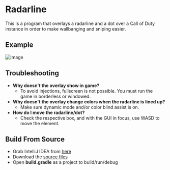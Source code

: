 # Radarline
This is a program that overlays a radarline and a dot over a Call of Duty instance in order to make wallbanging and sniping easier.
## Example
![image](https://user-images.githubusercontent.com/58831335/184793083-dfc98bce-7429-4c51-94ca-ae9e0aab64c2.png)
## Troubleshooting
- **Why doesn't the overlay show in game?**
  - To avoid injections, fullscreen is not possible. You must run the game in borderless or windowed. 
- **Why doesn't the overlay change colors when the radarline is lined up?**
  - Make sure dynamic mode and/or color blind assist is on.
- **How do I move the radarline/dot?**
  - Check the respective box, and with the GUI in focus, use WASD to move the element.
## Build From Source
- Grab IntelliJ IDEA from [here](https://www.jetbrains.com/idea/download/#section=windows)
- Download the [source files](https://github.com/Waifu/Radarline/archive/refs/heads/master.zip)
- Open **build.gradle** as a project to build/run/debug
